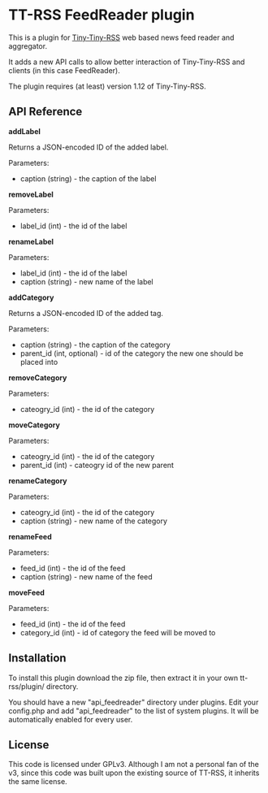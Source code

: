 # TT-RSS FeedReader plugin

This is a plugin for [Tiny-Tiny-RSS](http://tt-rss.org) web based news feed reader and aggregator.

It adds a new API calls to allow better interaction of Tiny-Tiny-RSS and clients (in this case FeedReader).

The plugin requires (at least) version 1.12 of Tiny-Tiny-RSS.

## API Reference


**addLabel**

Returns a JSON-encoded ID of the added label.

Parameters:
 * caption (string) - the caption of the label


**removeLabel**

Parameters:
 * label_id (int) - the id of the label


**renameLabel**

Parameters:
 * label_id (int) - the id of the label
 * caption (string) - new name of the label


**addCategory**

Returns a JSON-encoded ID of the added tag.

Parameters:
 * caption (string) - the caption of the category
 * parent_id (int, optional) - id of the category the new one should be placed into


**removeCategory**

Parameters:
 * cateogry_id (int) - the id of the category
 

**moveCategory**

Parameters:
 * cateogry_id (int) - the id of the category
 * parent_id (int) - cateogry id of the new parent


**renameCategory**

Parameters:
 * cateogry_id (int) - the id of the category
 * caption (string) - new name of the category


**renameFeed**

Parameters:
 * feed_id (int) - the id of the feed
 * caption (string)  - new name of the feed
 

**moveFeed**

Parameters:
 * feed_id (int) - the id of the feed
 * category_id (int)  - id of category the feed will be moved to


## Installation

To install this plugin download the zip file, then extract it in your own tt-rss/plugin/ directory.

You should have a new "api_feedreader" directory under plugins.
Edit your config.php and add "api_feedreader" to the list of system plugins. It will be automatically enabled for every user.

## License
This code is licensed under GPLv3. Although I am not a personal fan of the v3, since this code was built upon the existing source of TT-RSS, it inherits the same license.
